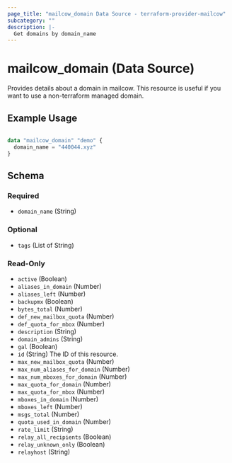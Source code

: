 ```yaml
---
page_title: "mailcow_domain Data Source - terraform-provider-mailcow"
subcategory: ""
description: |-
  Get domains by domain_name
---
```


# mailcow_domain (Data Source)

Provides details about a domain in mailcow. This resource is useful if you want to use a non-terraform managed domain.

## Example Usage

```terraform

data "mailcow_domain" "demo" {
  domain_name = "440044.xyz"
}

```

<!-- schema generated by tfplugindocs -->
## Schema

### Required

- `domain_name` (String)

### Optional

- `tags` (List of String)

### Read-Only

- `active` (Boolean)
- `aliases_in_domain` (Number)
- `aliases_left` (Number)
- `backupmx` (Boolean)
- `bytes_total` (Number)
- `def_new_mailbox_quota` (Number)
- `def_quota_for_mbox` (Number)
- `description` (String)
- `domain_admins` (String)
- `gal` (Boolean)
- `id` (String) The ID of this resource.
- `max_new_mailbox_quota` (Number)
- `max_num_aliases_for_domain` (Number)
- `max_num_mboxes_for_domain` (Number)
- `max_quota_for_domain` (Number)
- `max_quota_for_mbox` (Number)
- `mboxes_in_domain` (Number)
- `mboxes_left` (Number)
- `msgs_total` (Number)
- `quota_used_in_domain` (Number)
- `rate_limit` (String)
- `relay_all_recipients` (Boolean)
- `relay_unknown_only` (Boolean)
- `relayhost` (String)
